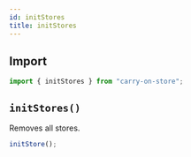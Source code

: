 ```yaml
---
id: initStores
title: initStores
---
```

## Import
```JavaScript
import { initStores } from "carry-on-store";
```

## `initStores()`

Removes all stores.

```JavaScript
initStore();
```
